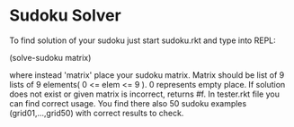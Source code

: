 # Sudoku Solver

To find solution of your sudoku just start sudoku.rkt and type into REPL:

(solve-sudoku matrix)

where instead 'matrix' place your sudoku matrix.
Matrix should be list of 9 lists of 9 elements( 0 <= elem <= 9 ).
0 represents empty place. If solution does not exist or given matrix is incorrect, returns #f.
In tester.rkt file you can find correct usage.
You find there also 50 sudoku examples (grid01,...,grid50) with correct 
results to check. 
